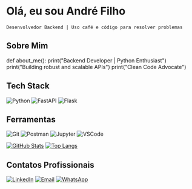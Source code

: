 # Olá, eu sou André Filho 

`Desenvolvedor Backend | Uso café e código para resolver problemas`

##  Sobre Mim
def about_me():
    print("Backend Developer | Python Enthusiast")
    print("Building robust and scalable APIs")
    print("Clean Code Advocate")

##  Tech Stack
![Python](https://img.shields.io/badge/Python-3776AB?style=for-the-badge&logo=python&logoColor=white)
![FastAPI](https://img.shields.io/badge/FastAPI-009688?style=for-the-badge&logo=fastapi&logoColor=white)
![Flask](https://img.shields.io/badge/Flask-000000?style=for-the-badge&logo=flask&logoColor=white)

##  Ferramentas
![Git](https://img.shields.io/badge/Git-F05032?style=for-the-badge&logo=git&logoColor=white)
![Postman](https://img.shields.io/badge/Postman-FF6C37?style=for-the-badge&logo=postman&logoColor=white)
![Jupyter](https://img.shields.io/badge/Jupyter-F37626?style=for-the-badge&logo=jupyter&logoColor=white)
![VSCode](https://img.shields.io/badge/VSCode-007ACC?style=for-the-badge&logo=visual-studio-code&logoColor=white)

[![GitHub Stats](https://github-readme-stats.vercel.app/api?username=aclfilho&show_icons=true&theme=dark)](https://github.com/aclfilho)
[![Top Langs](https://github-readme-stats.vercel.app/api/top-langs/?username=aclfilho&layout=compact&theme=dark)](https://github.com/aclfilho)



##  Contatos Profissionais

[![LinkedIn](https://img.shields.io/badge/-Linkedin-0077B5?style=for-the-badge&logo=linkedin&logoColor=white)](https://www.linkedin.com/in/andrecoronell)
[![Email](https://img.shields.io/badge/-hotmail-D14836?style=for-the-badge&logo=hotmail&logoColor=white)](mailto:coronel.filho@hotmail.com)
[![WhatsApp](https://img.shields.io/badge/-WhatsApp-25D366?style=for-the-badge&logo=whatsapp&logoColor=white)](https://wa.me/5579991055995)
